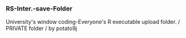 ### RS-Inter.-save-Folder
University's window coding-Everyone's R executable upload folder. / PRIVATE folder / by potato9j
